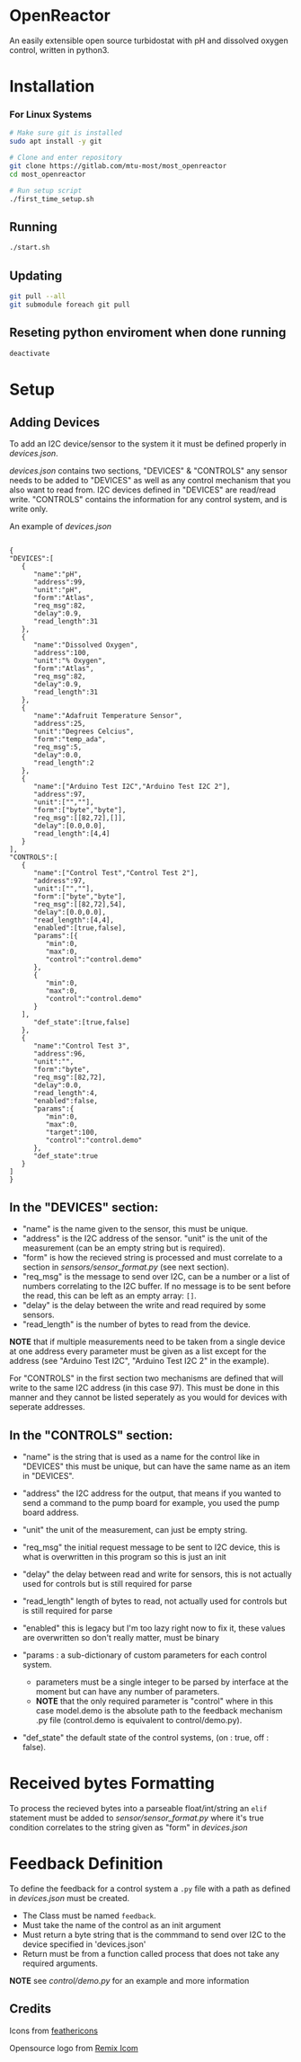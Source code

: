 # OpenReactor
An easily extensible open source turbidostat with pH and dissolved oxygen control, written in python3.

# Installation

### For Linux Systems
```sh
# Make sure git is installed
sudo apt install -y git

# Clone and enter repository
git clone https://gitlab.com/mtu-most/most_openreactor
cd most_openreactor

# Run setup script
./first_time_setup.sh
```

## Running
```sh
./start.sh
```

## Updating
```sh
git pull --all
git submodule foreach git pull
```

## Reseting python enviroment when done running
```sh
deactivate
```

# Setup
## Adding Devices
To add an I2C device/sensor to the system it it must be defined properly in <i>devices.json</i>.

<i>devices.json</i> contains two sections, "DEVICES" & "CONTROLS" any sensor needs to be added to "DEVICES" as well as any control mechanism that you also want to read from. I2C devices defined in "DEVICES" are read/read write. "CONTROLS" contains the information for any control system, and is write only. 

An example of <i>devices.json</i> 

```

{
"DEVICES":[
   {
      "name":"pH",
      "address":99,
      "unit":"pH",
      "form":"Atlas",
      "req_msg":82,
      "delay":0.9,
      "read_length":31
   },
   {
      "name":"Dissolved Oxygen",
      "address":100,
      "unit":"% Oxygen",
      "form":"Atlas",
      "req_msg":82,
      "delay":0.9,
      "read_length":31
   },
   {
      "name":"Adafruit Temperature Sensor",
      "address":25,
      "unit":"Degrees Celcius",
      "form":"temp_ada",
      "req_msg":5,
      "delay":0.0,
      "read_length":2
   },
   {
      "name":["Arduino Test I2C","Arduino Test I2C 2"],
      "address":97,
      "unit":["",""],
      "form":["byte","byte"],
      "req_msg":[[82,72],[]],
      "delay":[0.0,0.0],
      "read_length":[4,4]
   }
],
"CONTROLS":[
   {
      "name":["Control Test","Control Test 2"],
      "address":97,
      "unit":["",""],
      "form":["byte","byte"],
      "req_msg":[[82,72],54],
      "delay":[0.0,0.0],
      "read_length":[4,4],
      "enabled":[true,false],
      "params":[{
         "min":0,
         "max":0,
         "control":"control.demo"
      },
      {
         "min":0,
         "max":0,
         "control":"control.demo"
      }
   ],
      "def_state":[true,false]
   },
   {
      "name":"Control Test 3",
      "address":96,
      "unit":"",
      "form":"byte",
      "req_msg":[82,72],
      "delay":0.0,
      "read_length":4,
      "enabled":false,
      "params":{
         "min":0,
         "max":0,
         "target":100,
         "control":"control.demo"
      },
      "def_state":true
   }
]
}
```

In the "DEVICES" section:
-
- "name" is the name given to the sensor, this must be unique. 
- "address" is the I2C address of the sensor. "unit" is the unit of the measurement (can be an empty string but is required). 
- "form" is how the recieved string is processed and must correlate to a section in <i>sensors/sensor_format.py </i>(see next section). 
- "req_msg" is the message to send over I2C, can be a number or a list of numbers correlating to the I2C buffer. If no message is to be sent before the read, this can be left as an empty array: ```[]```. 
- "delay" is the delay between the write and read required by some sensors. 
- "read_length" is the number of bytes to read from the device. 

**NOTE** that if multiple measurements need to be taken from a single device at one address every parameter must be given as a list except for the address (see "Arduino Test I2C", "Arduino Test I2C 2" in the example). 

For "CONTROLS" in the first section two mechanisms are defined that will write to the same I2C address (in this case 97). This must be done in this manner and they cannot be listed seperately as you would for devices with seperate addresses.

In the "CONTROLS" section:
-
- "name" is the string that is used as a name for the control like in "DEVICES" this must be unique, but can have the same name as an item in "DEVICES".
- "address" the I2C address for the output, that means if you wanted to send a command to the pump board for example, you used the pump board address. 
- "unit" the unit of the measurement, can just be empty string.
- "req_msg" the initial request message to be sent to I2C device, this is what is overwritten in this program so this is just an init
- "delay" the delay between read and write for sensors, this is not actually used for controls but is still required for parse 
- "read_length" length of bytes to read, not actually used for controls but is still required for parse
- "enabled" this is legacy but I'm too lazy right now to fix it, these values are overwritten so don't really matter, must be binary 

- "params : a sub-dictionary of custom parameters for each control system. 
    - parameters must be a single integer to be parsed by interface at the moment but can have any number of parameters.  
    - **NOTE** that the only required parameter is "control" where in this case model.demo is the absolute path to the feedback mechanism .py file (control.demo is equivalent to control/demo.py). 
- "def_state" the default state of the control systems, (on : true, off : false).

# Received bytes Formatting
To process the recieved bytes into a parseable float/int/string an ```elif``` statement must be added to *sensor/sensor_format.py* where it's true condition correlates to the string given as "form" in *devices.json*

# Feedback Definition
To define the feedback for a control system a ```.py``` file with a path as defined in *devices.json* must be created. 
- The Class must be named ```feedback```.
- Must take the name of the control as an init argument
- Must return a byte string that is the commmand to send over I2C to the device specified in 'devices.json' 
- Return must be from a function called process that does not take any required arguments.  

**NOTE** see *control/demo.py* for an example and more information 

## Credits
Icons from [feathericons](https://feathericons.com)

Opensource logo from [Remix Icom](https://remixicon.com/)
